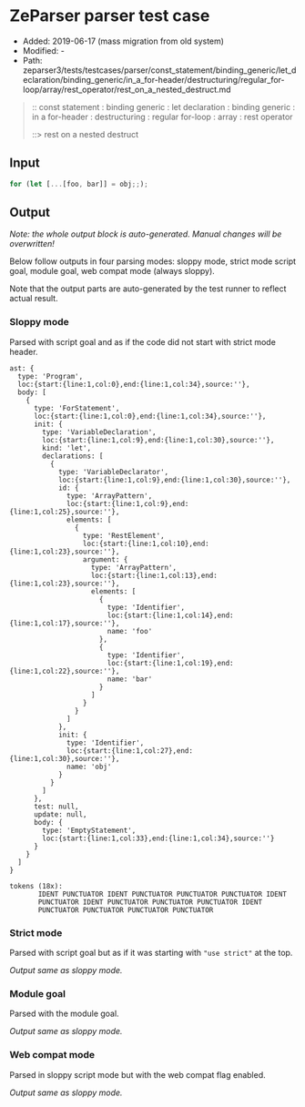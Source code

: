 # ZeParser parser test case

- Added: 2019-06-17 (mass migration from old system)
- Modified: -
- Path: zeparser3/tests/testcases/parser/const_statement/binding_generic/let_declaration/binding_generic/in_a_for-header/destructuring/regular_for-loop/array/rest_operator/rest_on_a_nested_destruct.md

> :: const statement : binding generic : let declaration : binding generic : in a for-header : destructuring : regular for-loop : array : rest operator
>
> ::> rest on a nested destruct

## Input

`````js
for (let [...[foo, bar]] = obj;;);
`````

## Output

_Note: the whole output block is auto-generated. Manual changes will be overwritten!_

Below follow outputs in four parsing modes: sloppy mode, strict mode script goal, module goal, web compat mode (always sloppy).

Note that the output parts are auto-generated by the test runner to reflect actual result.

### Sloppy mode

Parsed with script goal and as if the code did not start with strict mode header.

`````
ast: {
  type: 'Program',
  loc:{start:{line:1,col:0},end:{line:1,col:34},source:''},
  body: [
    {
      type: 'ForStatement',
      loc:{start:{line:1,col:0},end:{line:1,col:34},source:''},
      init: {
        type: 'VariableDeclaration',
        loc:{start:{line:1,col:9},end:{line:1,col:30},source:''},
        kind: 'let',
        declarations: [
          {
            type: 'VariableDeclarator',
            loc:{start:{line:1,col:9},end:{line:1,col:30},source:''},
            id: {
              type: 'ArrayPattern',
              loc:{start:{line:1,col:9},end:{line:1,col:25},source:''},
              elements: [
                {
                  type: 'RestElement',
                  loc:{start:{line:1,col:10},end:{line:1,col:23},source:''},
                  argument: {
                    type: 'ArrayPattern',
                    loc:{start:{line:1,col:13},end:{line:1,col:23},source:''},
                    elements: [
                      {
                        type: 'Identifier',
                        loc:{start:{line:1,col:14},end:{line:1,col:17},source:''},
                        name: 'foo'
                      },
                      {
                        type: 'Identifier',
                        loc:{start:{line:1,col:19},end:{line:1,col:22},source:''},
                        name: 'bar'
                      }
                    ]
                  }
                }
              ]
            },
            init: {
              type: 'Identifier',
              loc:{start:{line:1,col:27},end:{line:1,col:30},source:''},
              name: 'obj'
            }
          }
        ]
      },
      test: null,
      update: null,
      body: {
        type: 'EmptyStatement',
        loc:{start:{line:1,col:33},end:{line:1,col:34},source:''}
      }
    }
  ]
}

tokens (18x):
       IDENT PUNCTUATOR IDENT PUNCTUATOR PUNCTUATOR PUNCTUATOR IDENT
       PUNCTUATOR IDENT PUNCTUATOR PUNCTUATOR PUNCTUATOR IDENT
       PUNCTUATOR PUNCTUATOR PUNCTUATOR PUNCTUATOR
`````

### Strict mode

Parsed with script goal but as if it was starting with `"use strict"` at the top.

_Output same as sloppy mode._

### Module goal

Parsed with the module goal.

_Output same as sloppy mode._

### Web compat mode

Parsed in sloppy script mode but with the web compat flag enabled.

_Output same as sloppy mode._
